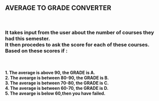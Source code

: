<h2>AVERAGE TO GRADE CONVERTER</h2></br>
<h3>It takes input from the user about the number of courses they had this semester.</br>
It then procedes to ask the score for each of these courses.</br>
Based on these scores if :</h3></br>
<h4>1. The average is above 90, the GRADE is A.</br>
2. The avearge is between 80-90, the GRADE is B.</br>
3. The average is between 70-80, the GRADE is C.</br>
4. The average is between 60-70, the GRADE is D.</br>
5. The avearge is below 60,then you have failed.</br>
</h4>